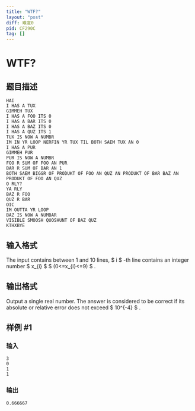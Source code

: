 ```yaml
---
title: "WTF?"
layout: "post"
diff: 难度0
pid: CF290C
tag: []
---
```


# WTF?

## 题目描述

```
HAI
I HAS A TUX
GIMMEH TUX
I HAS A FOO ITS 0
I HAS A BAR ITS 0
I HAS A BAZ ITS 0
I HAS A QUZ ITS 1
TUX IS NOW A NUMBR
IM IN YR LOOP NERFIN YR TUX TIL BOTH SAEM TUX AN 0
I HAS A PUR
GIMMEH PUR
PUR IS NOW A NUMBR
FOO R SUM OF FOO AN PUR
BAR R SUM OF BAR AN 1
BOTH SAEM BIGGR OF PRODUKT OF FOO AN QUZ AN PRODUKT OF BAR BAZ AN PRODUKT OF FOO AN QUZ
O RLY?
YA RLY
BAZ R FOO
QUZ R BAR
OIC
IM OUTTA YR LOOP
BAZ IS NOW A NUMBAR
VISIBLE SMOOSH QUOSHUNT OF BAZ QUZ
KTHXBYE
```

## 输入格式

The input contains between 1 and 10 lines, $ i $ -th line contains an integer number $ x_{i} $ $ (0<=x_{i}<=9) $ .

## 输出格式

Output a single real number. The answer is considered to be correct if its absolute or relative error does not exceed $ 10^{-4} $ .

## 样例 #1

### 输入

```
3
0
1
1

```

### 输出

```
0.666667

```

